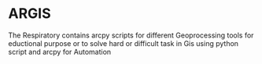 # ARGIS
The Respiratory contains arcpy scripts for different Geoprocessing tools for eductional purpose 
or to solve hard or difficult task in Gis using python script and arcpy for Automation
